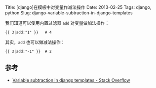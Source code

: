 Title: [django]在模板中对变量作减法操作
Date: 2013-02-25
Tags: django, python
Slug: django-variable-subtraction-in-django-templates


我们知道可以使用内置过滤器 `add` 对变量做加法操作：

    {{ 3|add:"1" }}   # 4

其实，`add` 也可以做减法操作：

    {{ 3|add:"-1" }}  # 2


## 参考

* [Variable subtraction in django templates - Stack Overflow](http://stackoverflow.com/questions/9948095/variable-subtraction-in-django-templates)

